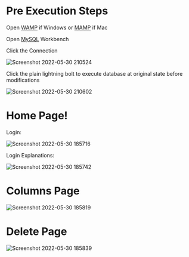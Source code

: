 # Pre Execution Steps

Open [WAMP](https://sourceforge.net/projects/wampserver/) if Windows or [MAMP](https://www.mamp.info/en/mac/) if Mac

Open [MySQL](https://www.mysql.com/products/workbench/) Workbench

Click the Connection

![Screenshot 2022-05-30 210524](https://user-images.githubusercontent.com/76675748/171078563-31c50230-b1ef-4571-9fab-0ce3ab69809a.png)

Click the plain lightning bolt to execute database at original state before modifications

![Screenshot 2022-05-30 210602](https://user-images.githubusercontent.com/76675748/171078687-d57dad72-8d00-4a79-9369-f900aaa55c6f.png)

# Home Page!

Login:

![Screenshot 2022-05-30 185716](https://user-images.githubusercontent.com/76675748/171069449-c7933675-b56e-48a0-ad37-3c7233f3d737.png)

Login Explanations:

![Screenshot 2022-05-30 185742](https://user-images.githubusercontent.com/76675748/171069461-b90a3724-2091-4b4d-ba70-86d2ab866965.png)

# Columns Page

![Screenshot 2022-05-30 185819](https://user-images.githubusercontent.com/76675748/171069478-1c1f8fb3-31e3-4350-a593-3031ada161f5.png)

# Delete Page

![Screenshot 2022-05-30 185839](https://user-images.githubusercontent.com/76675748/171069485-3e92d645-da9a-4d76-a992-3c81c5ff4d45.png)
